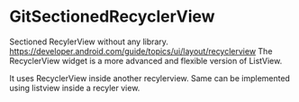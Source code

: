 # GitSectionedRecyclerView

Sectioned RecylerView without any library.
https://developer.android.com/guide/topics/ui/layout/recyclerview
The RecyclerView widget is a more advanced and flexible version of ListView.

It uses RecyclerView inside another recylerview. Same can be implemented using listview inside a recyler view.

